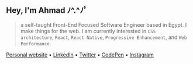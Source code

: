 ## Hey, I'm Ahmad ﾉ^.^ﾉﾟ

> a self-taught Front-End Focused Software Engineer based in Egypt. I make things for the web. I am currently interested in `CSS architecture`, `React`, `React Native`, `Progressive Enhancement`, and `Web Performance`.

[Personal website](https://ahmadnasr.net) • [LinkedIn](https://www.linkedin.com/in/ahmadnasrhosna/) • [Twitter](https://twitter.com/AhmadNasrHosna) • [CodePen](https://www.codepen.io/ahmadnasr) • [Instagram](https://www.instagram.com/ahmadnasrhosna/)


